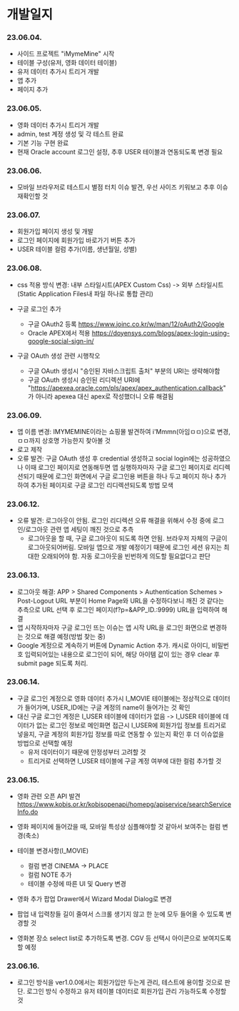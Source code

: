 <h1>개발일지</h1>

<h3>23.06.04.</h3>

- 사이드 프로젝트 "iMymeMine" 시작
- 테이블 구성(유저, 영화 데이터 테이블)
- 유저 데이터 추가시 트리거 개발
- 앱 추가
- 페이지 추가

<h3>23.06.05.</h3>

- 영화 데이터 추가시 트리거 개발
- admin, test 계정 생성 및 각 테스트 완료
- 기본 기능 구현 완료
- 현재 Oracle account 로그인 설정, 추후 USER 테이블과 연동되도록 변경 필요

<h3>23.06.06.</h3>

- 모바일 브라우저로 테스트시 별점 터치 이슈 발견, 우선 사이즈 키워보고 추후 이슈 재확인할 것

<h3>23.06.07.</h3>

- 회원가입 페이지 생성 및 개발
- 로그인 페이지에 회원가입 바로가기 버튼 추가
- USER 테이블 컬럼 추가(이름, 생년월일, 성별)

<h3>23.06.08.</h3>

- css 적용 방식 변경: 내부 스타일시트(APEX Custom Css) -> 외부 스타일시트(Static Application Files내 파일 하나로 통합 관리)
- 구글 로그인 추가
  * 구글 OAuth2 등록 https://www.joinc.co.kr/w/man/12/oAuth2/Google
  * Oracle APEX에서 적용 https://doyensys.com/blogs/apex-login-using-google-social-sign-in/

- 구글 OAuth 생성 관련 시행착오
  * 구글 OAuth 생성시 "승인된 자바스크립트 출처" 부분의 URI는 생략해야함
  * 구글 OAuth 생성시 승인된 리디렉션 URI에 "https://apexea.oracle.com/pls/apex/apex_authentication.callback" 가 아니라 apexea 대신 apex로 작성했더니 오류 해결됨

<h3>23.06.09.</h3>

- 앱 이름 변경: IMYMEMINE이라는 쇼핑몰 발견하여 i'Mmmn(아임ㅁㅁ)으로 변경, ㅁㅁ까지 상호명 가능한지 찾아볼 것
- 로고 제작
- 오류 발견: 구글 OAuth 생성 후 credential 생성하고 social login에는 성공하였으나 이때 로그인 페이지로 연동해두면 앱 실행하자마자 구글 로그인 페이지로 리디렉션되기 때문에 로그인 화면에서 구글 로그인용 버튼을 하나 두고 페이지 하나 추가하여 추가된 페이지로 구글 로그인 리디렉션되도록 방법 모색

<h3>23.06.12.</h3>

- 오류 발견: 로그아웃이 안됨. 로그인 리디렉션 오류 해결을 위해서 수정 중에 로그인/로그아웃 관련 앱 세팅이 깨진 것으로 추측 
  * 로그아웃을 할 때, 구글 로그아웃이 되도록 하면 안됨. 브라우저 자체의 구글이 로그아웃되어버림. 모바일 앱으로 개발 예정이기 때문에 로그인 세션 유지는 최대한 오래되어야 함. 자동 로그아웃을 빈번하게 의도할 필요없다고 판단


<h3>23.06.13.</h3>

- 로그아웃 해결: APP > Shared Components > Authentication Schemes > Post-Logout URL 부분이 Home Page와 URL을 수정하다보니 깨진 것 같다는 추측으로 URL 선택 후 로그인 페이지(f?p=&APP_ID.:9999) URL을 입력하여 해결
- 앱 시작하자마자 구글 로그인 뜨는 이슈는 앱 시작 URL을 로그인 화면으로 변경하는 것으로 해결 예정(방법 찾는 중)
- Google 계정으로 계속하기 버튼에 Dynamic Action 추가. 캐시로 아이디, 비밀번호 입력되어있는 내용으로 로그인이 되어, 해당 아이템 값이 있는 경우 clear 후 submit page 되도록 처리.

<h3>23.06.14.</h3>

- 구글 로그인 계정으로 영화 데이터 추가시 I_MOVIE 테이블에는 정상적으로 데이터가 들어가며, USER_ID에는 구글 계정의 name이 들어가는 것 확인
- 대신 구글 로그인 계정은 I_USER 테이블에 데이터가 없음 -> I_USER 테이블에 데이터가 없는 로그인 정보로 메인화면 접근시 I_USER에 회원가입 정보를 트리거로 넣을지, 구글 계정의 회원가입 정보를 따로 연동할 수 있는지 확인 후 더 이슈없을 방법으로 선택할 예정
  * 유저 데이터이기 때문에 안정성부터 고려할 것
  * 트리거로 선택하면 I_USER 테이블에 구글 계정 여부에 대한 컬럼 추가할 것

<h3>23.06.15.</h3>

- 영화 관련 오픈 API 발견 https://www.kobis.or.kr/kobisopenapi/homepg/apiservice/searchServiceInfo.do
- 영화 페이지에 들어갔을 때, 모바일 특성상 심플해야할 것 같아서 보여주는 컬럼 변경(축소)
- 테이블 변경사항(I_MOVIE)
  * 컬럼 변경 CINEMA -> PLACE
  * 컬럼 NOTE 추가
  * 테이블 수정에 따른 UI 및 Query 변경

- 영화 추가 팝업 Drawer에서 Wizard Modal Dialog로 변경
- 팝업 내 입력창들 길이 줄여서 스크롤 생기지 않고 한 눈에 모두 들어올 수 있도록 변경할 것
- 영화본 장소 select list로 추가하도록 변경. CGV 등 선택시 아이콘으로 보여지도록 할 예정

<h3>23.06.16.</h3>

- 로그인 방식을 ver1.0.0에서는 회원가입만 두는게 관리, 테스트에 용이할 것으로 판단. 로그인 방식 수정하고 유저 테이블 데이터로 회원가입 관리 가능하도록 수정할 것
